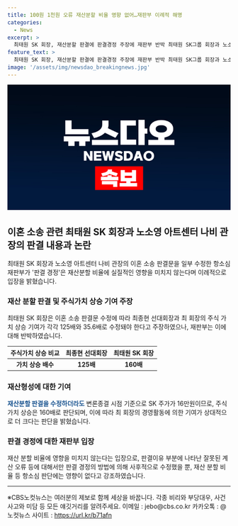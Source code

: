 ```yaml
---
title: 100원 1천원 오류 재산분할 비율 영향 없어…재판부 이례적 해명
categories:
  - News
excerpt: >
  최태원 SK 회장, 재산분할 판결에 판결경정 주장에 재판부 반박 최태원 SK그룹 회장과 노소영 아트센터 나비 관장의 이혼 소송에서 재산분할 판결을 놓고 최태원 회장측이 주식가치 상승 기여 정정을 주장했다. 그러나 재판부는 판결경정이 재산분할 비율에 영향을 미치지 않는다고 밝혀, 최종적인 재산분할 기준시점은 2024년 4월 16일로, 이에 따른 주식 가치 상승을 설명했다. 또한, 노태우 전 대통령 등이 SK 주식의 가치 증가에 지속적으로 기여했다는 판단을 유지했다. 재산분할 판결을 놓고 최태원 회장과 노소영 관장 측의 입장 차이가 논란을 빚고 있다.
feature_text: >
  최태원 SK 회장, 재산분할 판결에 판결경정 주장에 재판부 반박 최태원 SK그룹 회장과 노소영 아트센터 나비 관장의 이혼 소송에서 재산분할 판결을 놓고 최태원 회장측이 주식가치 상승 기여 정정을 주장했다. 그러나 재판부는 판결경정이 재산분할 비율에 영향을 미치지 않는다고 밝혀, 최종적인 재산분할 기준시점은 2024년 4월 16일로, 이에 따른 주식 가치 상승을 설명했다. 또한, 노태우 전 대통령 등이 SK 주식의 가치 증가에 지속적으로 기여했다는 판단을 유지했다. 재산분할 판결을 놓고 최태원 회장과 노소영 관장 측의 입장 차이가 논란을 빚고 있다.
image: '/assets/img/newsdao_breakingnews.jpg'
---
```


<p><img src="/assets/img/newsdao_breakingnews.jpg" alt="implanttips 속보" /></p>

<h2 data-ke-size="size26">이혼 소송 관련 최태원 SK 회장과 노소영 아트센터 나비 관장의 판결 내용과 논란</h2>

<p data-ke-size="size16">최태원 SK 회장과 노소영 아트센터 나비 관장의 이혼 소송 판결문을 일부 수정한 항소심 재판부가 '판결 경정'은 재산분할 비율에 실질적인 영향을 미치지 않는다며 이례적으로 입장을 밝혔습니다.</p>

<h3>재산 분할 판결 및 주식가치 상승 기여 주장</h3>

<p data-ke-size="size16">최태원 SK 회장은 이혼 소송 판결문 수정에 따라 최종현 선대회장과 최 회장의 주식 가치 상승 기여가 각각 125배와 35.6배로 수정돼야 한다고 주장하였으나, 재판부는 이에 대해 반박하였습니다.</p>

<table>
    <thead>
        <tr>
            <th>주식가치 상승 비교</th>
            <th>최종현 선대회장</th>
            <th>최태원 SK 회장</th>
        </tr>
    </thead>
    <tbody>
        <tr>
            <td style="text-align: center; height: 17px;"><b>가치 상승 배수</b></td>
            <td style="text-align: center; height: 17px;"><b>125배</b></td>
            <td style="text-align: center; height: 17px;"><b>160배</b></td>
        </tr>
    </tbody>
</table>

<h3>재산형성에 대한 기여</h3>

<p data-ke-size="size16"><b><span style="color: #1a5490;">재산분할 판결을 수정하더라도</span></b> 변론종결 시점 기준으로 SK 주가가 16만원이므로, 주식가치 상승은 160배로 판단되며, 이에 따라 최 회장의 경영활동에 의한 기여가 상대적으로 더 크다는 판단을 밝혔습니다.</p>

<h3>판결 경정에 대한 재판부 입장</h3>

<p data-ke-size="size16">재산 분할 비율에 영향을 미치지 않는다는 입장으로, 판결이유 부분에 나타난 잘못된 계산 오류 등에 대해서만 판결 경정의 방법에 의해 사후적으로 수정했을 뿐, 재산 분할 비율 등 항소심 판단에는 영향이 없다고 강조하였습니다.</p>

<hr>

<p data-ke-size="size16">※CBS노컷뉴스는 여러분의 제보로 함께 세상을 바꿉니다. 각종 비리와 부당대우, 사건사고와 미담 등 모든 얘깃거리를 알려주세요. 이메일 : jebo@cbs.co.kr 카카오톡 : @노컷뉴스 사이트 : <a href="https://url.kr/b71afn">https://url.kr/b71afn</a></p>

<p data-ke-size="size16">&nbsp;</p>

